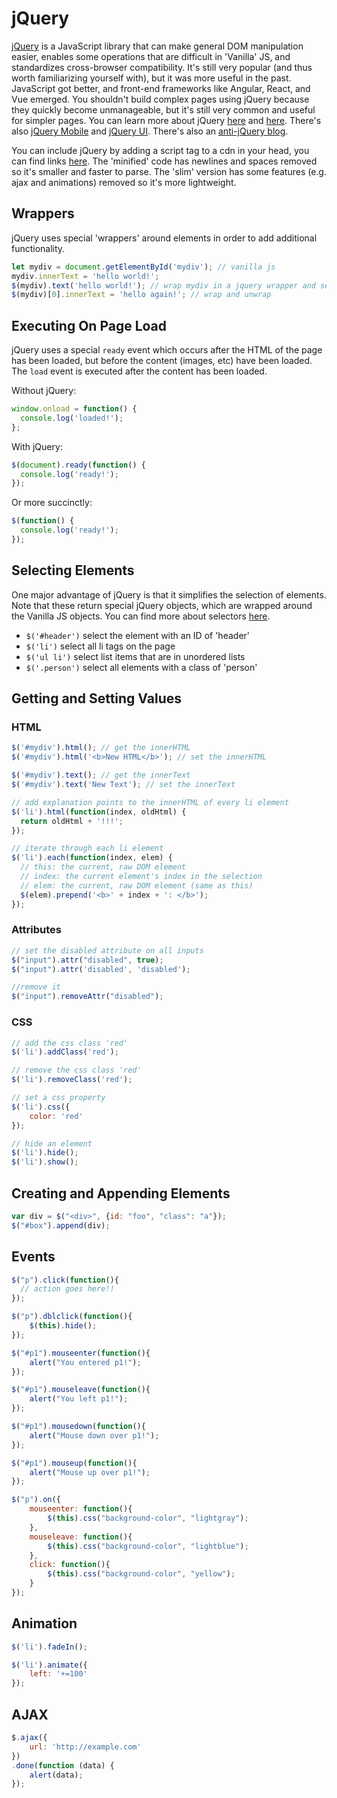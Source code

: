 
# jQuery

[jQuery](https://jquery.com/) is a JavaScript library that can make general DOM manipulation easier, enables some operations that are difficult in 'Vanilla' JS, and standardizes cross-browser compatibility. It's still very popular (and thus worth familiarizing yourself with), but it was more useful in the past. JavaScript got better, and front-end frameworks like Angular, React, and Vue emerged. You shouldn't build complex pages using jQuery because they quickly become unmanageable, but it's still very common and useful for simpler pages. You can learn more about jQuery [here](https://learn.jquery.com/) and [here](https://www.w3schools.com/jquery/default.asp). There's also [jQuery Mobile](http://jquerymobile.com/) and [jQuery UI](https://jqueryui.com/). There's also an [anti-jQuery blog](https://blog.garstasio.com/you-dont-need-jquery/).


You can include jQuery by adding a script tag to a cdn in your head, you can find links [here](http://code.jquery.com/). The 'minified' code has newlines and spaces removed so it's smaller and faster to parse. The 'slim' version has some features (e.g. ajax and animations) removed so it's more lightweight. 

## Wrappers

jQuery uses special 'wrappers' around elements in order to add additional functionality.

```javascript
let mydiv = document.getElementById('mydiv'); // vanilla js
mydiv.innerText = 'hello world!';
$(mydiv).text('hello world!'); // wrap mydiv in a jquery wrapper and set the text
$(mydiv)[0].innerText = 'hello again!'; // wrap and unwrap
```

## Executing On Page Load

jQuery uses a special `ready` event which occurs after the HTML of the page has been loaded, but before the content (images, etc) have been loaded. The `load` event is executed after the content has been loaded.

Without jQuery:
```javascript
window.onload = function() {
  console.log('loaded!');
};
```

With jQuery:
```javascript
$(document).ready(function() {
  console.log('ready!');
});
```

Or more succinctly:
```javascript
$(function() {
  console.log('ready!');
});
```


## Selecting Elements

One major advantage of jQuery is that it simplifies the selection of elements. Note that these return special jQuery objects, which are wrapped around the Vanilla JS objects. You can find more about selectors [here](http://api.jquery.com/category/selectors/).

- `$('#header')` select the element with an ID of 'header'
- `$('li')` select all li tags on the page
- `$('ul li')` select list items that are in unordered lists
- `$('.person')` select all elements with a class of 'person'

## Getting and Setting Values

### HTML

```javascript
$('#mydiv').html(); // get the innerHTML
$('#mydiv').html('<b>New HTML</b>'); // set the innerHTML

$('#mydiv').text(); // get the innerText
$('#mydiv').text('New Text'); // set the innerText

// add explanation points to the innerHTML of every li element
$('li').html(function(index, oldHtml) {
  return oldHtml + '!!!';
});

// iterate through each li element
$('li').each(function(index, elem) {
  // this: the current, raw DOM element
  // index: the current element's index in the selection
  // elem: the current, raw DOM element (same as this)
  $(elem).prepend('<b>' + index + ': </b>');
});
```

### Attributes

```javascript
// set the disabled attribute on all inputs
$("input").attr("disabled", true);
$("input").attr('disabled', 'disabled');

//remove it
$("input").removeAttr("disabled");
```

### CSS

```javascript
// add the css class 'red'
$('li').addClass('red');

// remove the css class 'red'
$('li').removeClass('red');

// set a css property
$('li').css({
    color: 'red'
});

// hide an element
$('li').hide();
$('li').show();
```

## Creating and Appending Elements

```javascript
var div = $("<div>", {id: "foo", "class": "a"});
$("#box").append(div);
```

## Events

```javascript
$("p").click(function(){
  // action goes here!!
});

$("p").dblclick(function(){
    $(this).hide();
});

$("#p1").mouseenter(function(){
    alert("You entered p1!");
});

$("#p1").mouseleave(function(){
    alert("You left p1!");
});

$("#p1").mousedown(function(){
    alert("Mouse down over p1!");
});

$("#p1").mouseup(function(){
    alert("Mouse up over p1!");
});

$("p").on({
    mouseenter: function(){
        $(this).css("background-color", "lightgray");
    }, 
    mouseleave: function(){
        $(this).css("background-color", "lightblue");
    }, 
    click: function(){
        $(this).css("background-color", "yellow");
    } 
});
```

## Animation

```javascript
$('li').fadeIn();

$('li').animate({
    left: '+=100'
});
```

## AJAX

```javascript
$.ajax({
    url: 'http://example.com'
})
.done(function (data) {
    alert(data);
});
```
